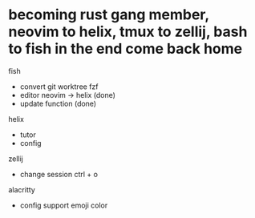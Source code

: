 # becoming rust gang member, neovim to helix, tmux to zellij, bash to fish     in the end come back home
  
fish
- convert git worktree fzf 
- editor neovim -> helix (done)
- update function (done)

helix
- tutor
- config

zellij
- change session ctrl + o

alacritty
- config support emoji color
